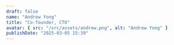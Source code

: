 ```yaml
---
draft: false
name: "Andrew Yong"
title: "Co-founder, CTO"
avatar: { src: "/src/assets/andrew.png", alt: "Andrew Yong" }
publishDate: "2025-03-05 15:39"
---
```

